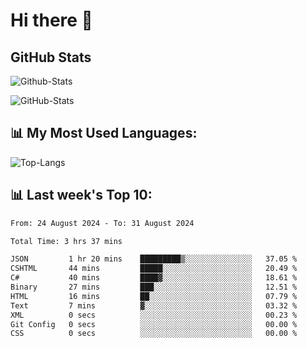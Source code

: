 # Hi there 👋

## GitHub Stats
![Github-Stats](https://github-readme-stats-sigma-five.vercel.app/api?username=ltorson&show_icons=true&theme=radical&count_private=true&show=reviews,discussions_started,discussions_answered,prs_merged,prs_merged_percentage)

![GitHub-Stats](https://github-readme-stats.vercel.app/api/wakatime?username=LeeTorson&theme=synthwave&size_weight=0.5&count_weight=0.5&title_color=36F9F6&langs_count=10&count_private=true)

## 📊 My Most Used Languages:
![Top-Langs](https://github-readme-stats-sigma-five.vercel.app/api/top-langs/?username=LTorson&layout=compact&langs_count=10)


## 📊 Last week's Top 10:
<!--START_SECTION:waka-->

```txt
From: 24 August 2024 - To: 31 August 2024

Total Time: 3 hrs 37 mins

JSON         1 hr 20 mins    █████████▒░░░░░░░░░░░░░░░   37.05 %
CSHTML       44 mins         █████░░░░░░░░░░░░░░░░░░░░   20.49 %
C#           40 mins         ████▓░░░░░░░░░░░░░░░░░░░░   18.61 %
Binary       27 mins         ███░░░░░░░░░░░░░░░░░░░░░░   12.51 %
HTML         16 mins         ██░░░░░░░░░░░░░░░░░░░░░░░   07.79 %
Text         7 mins          ▓░░░░░░░░░░░░░░░░░░░░░░░░   03.32 %
XML          0 secs          ░░░░░░░░░░░░░░░░░░░░░░░░░   00.23 %
Git Config   0 secs          ░░░░░░░░░░░░░░░░░░░░░░░░░   00.00 %
CSS          0 secs          ░░░░░░░░░░░░░░░░░░░░░░░░░   00.00 %
```

<!--END_SECTION:waka-->
